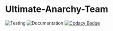 # Ultimate-Anarchy-Team

![Testing](https://github.com/Ultimate-Anarchy-Team-COSC345/COSC345.2/workflows/Testing/badge.svg)
![Documentation](https://github.com/Ultimate-Anarchy-Team-COSC345/COSC345.2/workflows/Documentation/badge.svg)
[![Codacy Badge](https://app.codacy.com/project/badge/Grade/532b1e3564b94b8ea6edc55ad0338c54)](https://www.codacy.com/gh/Ultimate-Anarchy-Team-COSC345/COSC345.2?utm_source=github.com&amp;utm_medium=referral&amp;utm_content=Ultimate-Anarchy-Team-COSC345/COSC345.2&amp;utm_campaign=Badge_Grade)

